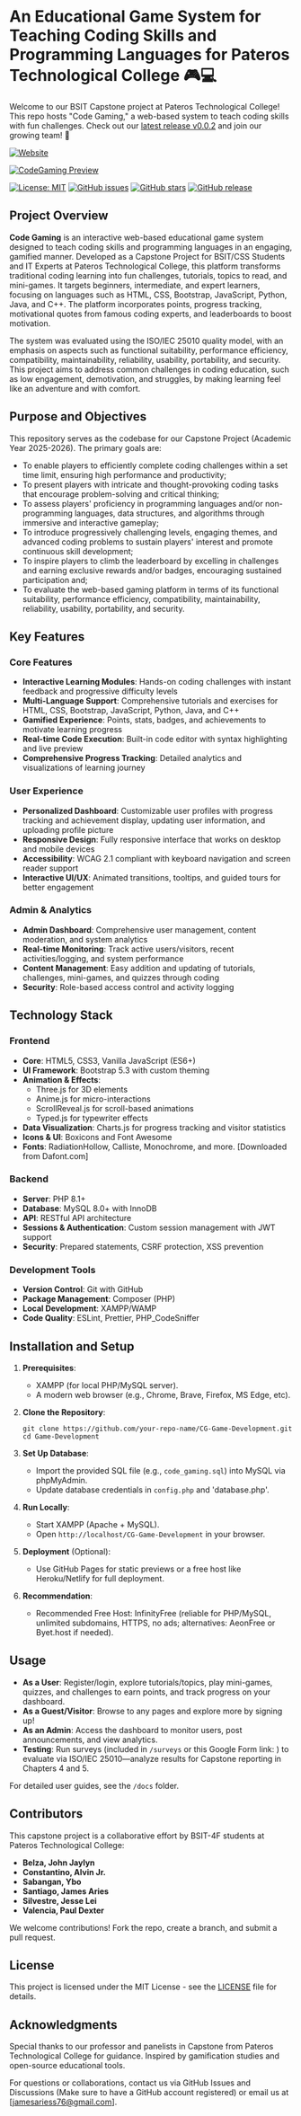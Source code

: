 # An Educational Game System for Teaching Coding Skills and Programming Languages for Pateros Technological College 🎮💻
Welcome to our BSIT Capstone project at Pateros Technological College! This repo hosts "Code Gaming," a web-based system to teach coding skills with fun challenges. Check out our [latest release v0.0.2](https://github.com/Areyzxc/Game-Development/releases/tag/v0.0.2) and join our growing team! 🚀

[![Website](https://img.shields.io/website?url=https%3A%2F%2Fcodegaming.gamer.gd&label=Live%20Demo&style=for-the-badge&color=blue)](https://codegaming.gamer.gd)

[![CodeGaming Preview](docs/images/preview_image.png)](https://codegaming.gamer.gd)

[![License: MIT](https://img.shields.io/badge/License-MIT-yellow.svg)](https://opensource.org/licenses/MIT)
[![GitHub issues](https://img.shields.io/github/issues/Areyzxc/Game-Development)](https://github.com/Areyzxc/Game-Development/issues)
[![GitHub stars](https://img.shields.io/github/stars/Areyzxc/Game-Development)](https://github.com/Areyzxc/Game-Development/stargazers)
[![GitHub release](https://img.shields.io/github/v/release/Areyzxc/Game-Development)](https://github.com/Areyzxc/Game-Development/releases)

## Project Overview

**Code Gaming** is an interactive web-based educational game system designed to teach coding skills and programming languages in an engaging, gamified manner. Developed as a Capstone Project for BSIT/CSS Students and IT Experts at Pateros Technological College, this platform transforms traditional coding learning into fun challenges, tutorials, topics to read, and mini-games. It targets beginners, intermediate, and expert learners, focusing on languages such as HTML, CSS, Bootstrap, JavaScript, Python, Java, and C++. The platform incorporates points, progress tracking, motivational quotes from famous coding experts, and leaderboards to boost motivation.

The system was evaluated using the ISO/IEC 25010 quality model, with an emphasis on aspects such as functional suitability, performance efficiency, compatibility, maintainability, reliability, usability, portability, and security. This project aims to address common challenges in coding education, such as low engagement, demotivation, and struggles, by making learning feel like an adventure and with comfort.

## Purpose and Objectives

This repository serves as the codebase for our Capstone Project (Academic Year 2025-2026). The primary goals are:
- To enable players to efficiently complete coding challenges within a set time limit, ensuring high performance and productivity;
- To present players with intricate and thought-provoking coding tasks that encourage problem-solving and critical thinking;
- To assess players' proficiency in programming languages and/or non-programming languages, data structures, and algorithms through immersive and interactive gameplay;
- To introduce progressively challenging levels, engaging themes, and advanced coding problems to sustain players' interest and promote continuous skill development;
- To inspire players to climb the leaderboard by excelling in challenges and earning exclusive rewards and/or badges, encouraging sustained participation and;
- To evaluate the web-based gaming platform in terms of its functional suitability, performance efficiency, compatibility, maintainability, reliability, usability, portability, and security.

## Key Features

### Core Features
- **Interactive Learning Modules**: Hands-on coding challenges with instant feedback and progressive difficulty levels
- **Multi-Language Support**: Comprehensive tutorials and exercises for HTML, CSS, Bootstrap, JavaScript, Python, Java, and C++
- **Gamified Experience**: Points, stats, badges, and achievements to motivate learning progress
- **Real-time Code Execution**: Built-in code editor with syntax highlighting and live preview
- **Comprehensive Progress Tracking**: Detailed analytics and visualizations of learning journey

### User Experience
- **Personalized Dashboard**: Customizable user profiles with progress tracking and achievement display, updating user information, and uploading profile picture
- **Responsive Design**: Fully responsive interface that works on desktop and mobile devices
- **Accessibility**: WCAG 2.1 compliant with keyboard navigation and screen reader support
- **Interactive UI/UX**: Animated transitions, tooltips, and guided tours for better engagement

### Admin & Analytics
- **Admin Dashboard**: Comprehensive user management, content moderation, and system analytics
- **Real-time Monitoring**: Track active users/visitors, recent activities/logging, and system performance
- **Content Management**: Easy addition and updating of tutorials, challenges, mini-games, and quizzes through coding
- **Security**: Role-based access control and activity logging

## Technology Stack

### Frontend
- **Core**: HTML5, CSS3, Vanilla JavaScript (ES6+)
- **UI Framework**: Bootstrap 5.3 with custom theming
- **Animation & Effects**: 
  - Three.js for 3D elements
  - Anime.js for micro-interactions
  - ScrollReveal.js for scroll-based animations
  - Typed.js for typewriter effects
- **Data Visualization**: Charts.js for progress tracking and visitor statistics
- **Icons & UI**: Boxicons and Font Awesome
- **Fonts**: RadiationHollow, Calliste, Monochrome, and more. [Downloaded from Dafont.com]

### Backend
- **Server**: PHP 8.1+
- **Database**: MySQL 8.0+ with InnoDB
- **API**: RESTful API architecture
- **Sessions & Authentication**: Custom session management with JWT support
- **Security**: Prepared statements, CSRF protection, XSS prevention

### Development Tools
- **Version Control**: Git with GitHub
- **Package Management**: Composer (PHP)
- **Local Development**: XAMPP/WAMP
- **Code Quality**: ESLint, Prettier, PHP_CodeSniffer

## Installation and Setup

1. **Prerequisites**:
   - XAMPP (for local PHP/MySQL server).
   - A modern web browser (e.g., Chrome, Brave, Firefox, MS Edge, etc).

2. **Clone the Repository**:
   ```
   git clone https://github.com/your-repo-name/CG-Game-Development.git
   cd Game-Development
   ```

3. **Set Up Database**:
   - Import the provided SQL file (e.g., `code_gaming.sql`) into MySQL via phpMyAdmin.
   - Update database credentials in `config.php` and 'database.php'.

4. **Run Locally**:
   - Start XAMPP (Apache + MySQL).
   - Open `http://localhost/CG-Game-Development` in your browser.

5. **Deployment** (Optional):
   - Use GitHub Pages for static previews or a free host like Heroku/Netlify for full deployment.
  
6. **Recommendation**:
   - Recommended Free Host: InfinityFree (reliable for PHP/MySQL, unlimited subdomains, HTTPS, no ads; alternatives: AeonFree or Byet.host if needed).

## Usage

- **As a User**: Register/login, explore tutorials/topics, play mini-games, quizzes, and challenges to earn points, and track progress on your dashboard.
- **As a Guest/Visitor**: Browse to any pages and explore more by signing up!
- **As an Admin**: Access the dashboard to monitor users, post announcements, and view analytics.
- **Testing**: Run surveys (included in `/surveys` or this Google Form link: ) to evaluate via ISO/IEC 25010—analyze results for Capstone reporting in Chapters 4 and 5.

For detailed user guides, see the `/docs` folder.

## Contributors

This capstone project is a collaborative effort by BSIT-4F students at Pateros Technological College:

- **Belza, John Jaylyn**  
- **Constantino, Alvin Jr.**  
- **Sabangan, Ybo**  
- **Santiago, James Aries**  
- **Silvestre, Jesse Lei**  
- **Valencia, Paul Dexter**

We welcome contributions! Fork the repo, create a branch, and submit a pull request.

## License

This project is licensed under the MIT License - see the [LICENSE](LICENSE) file for details.

## Acknowledgments

Special thanks to our professor and panelists in Capstone from Pateros Technological College for guidance. Inspired by gamification studies and open-source educational tools.

For questions or collaborations, contact us via GitHub Issues and Discussions (Make sure to have a GitHub account registered) or email us at [jamesariess76@gmail.com].
